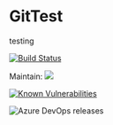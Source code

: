 # GitTest
testing 

[![Build Status](https://dev.azure.com/diasjason/Jd%20first%20project/_apis/build/status/diasjason.GitTest?branchName=master)](https://dev.azure.com/diasjason/Jd%20first%20project/_build/latest?definitionId=1&branchName=master)

Maintain: <a href="https://codeclimate.com/github/diasjason/GitTest/maintainability"><img src="https://api.codeclimate.com/v1/badges/f43b58aed083289d6b86/maintainability" /></a>

<a href="https://snyk.io/test/github/diasjason/GitTest?targetFile=GitHubTest/GitHubTest.csproj"><img src="https://snyk.io/test/github/diasjason/GitTest/badge.svg?targetFile=GitHubTest/GitHubTest.csproj" alt="Known Vulnerabilities" data-canonical-src="https://snyk.io/test/github/diasjason/GitTest?targetFile=GitHubTest/GitHubTest.csproj" style="max-width:100%;"></a>

![Azure DevOps releases](https://img.shields.io/azure-devops/release/diasjason/e0a394ea-4927-4efd-a455-44d8495907cf/2/2)

